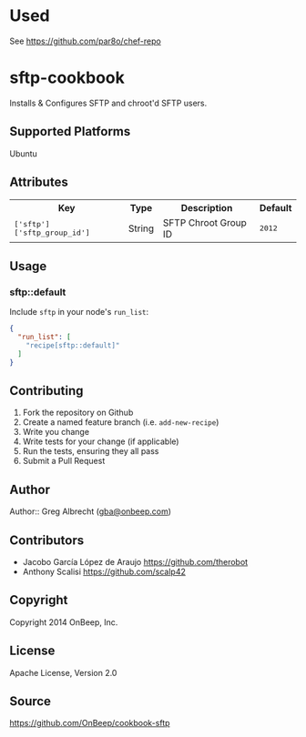 # Used 

See https://github.com/par8o/chef-repo

# sftp-cookbook

Installs & Configures SFTP and chroot'd SFTP users.

## Supported Platforms

Ubuntu

## Attributes

<table>
  <tr>
    <th>Key</th>
    <th>Type</th>
    <th>Description</th>
    <th>Default</th>
  </tr>
  <tr>
    <td><tt>['sftp']['sftp_group_id']</tt></td>
    <td>String</td>
    <td>SFTP Chroot Group ID</td>
    <td><tt>2012</tt></td>
  </tr>
</table>

## Usage

### sftp::default

Include `sftp` in your node's `run_list`:

```json
{
  "run_list": [
    "recipe[sftp::default]"
  ]
}
```

## Contributing

1. Fork the repository on Github
2. Create a named feature branch (i.e. `add-new-recipe`)
3. Write you change
4. Write tests for your change (if applicable)
5. Run the tests, ensuring they all pass
6. Submit a Pull Request

## Author

Author:: Greg Albrecht (<gba@onbeep.com>)

## Contributors

* Jacobo García López de Araujo https://github.com/therobot
* Anthony Scalisi https://github.com/scalp42

## Copyright

Copyright 2014 OnBeep, Inc.

## License

Apache License, Version 2.0

## Source

https://github.com/OnBeep/cookbook-sftp
